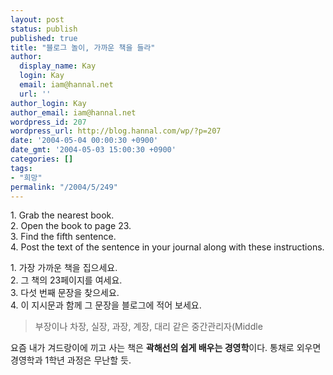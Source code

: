 ```yaml
---
layout: post
status: publish
published: true
title: "블로그 놀이, 가까운 책을 들라"
author:
  display_name: Kay
  login: Kay
  email: iam@hannal.net
  url: ''
author_login: Kay
author_email: iam@hannal.net
wordpress_id: 207
wordpress_url: http://blog.hannal.com/wp/?p=207
date: '2004-05-04 00:00:30 +0900'
date_gmt: '2004-05-03 15:00:30 +0900'
categories: []
tags:
- "희망"
permalink: "/2004/5/249"
---
```

<p>1. Grab the nearest book.<br />
2. Open the book to page 23.<br />
3. Find the fifth sentence.<br />
4. Post the text of the sentence in your journal along with these instructions.</p>
<p>1. 가장 가까운 책을 집으세요.<br />
2. 그 책의 23페이지를 여세요.<br />
3. 다섯 번째 문장을 찾으세요.<br />
4. 이 지시문과 함께 그 문장을 블로그에 적어 보세요.</p>
<blockquote><p>부장이나 차장, 실장, 과장, 계장, 대리 같은 중간관리자(Middle</p></blockquote>
<p>요즘 내가 겨드랑이에 끼고 사는 책은 <b>곽해선의 쉽게 배우는 경영학</b>이다. 통채로 외우면 경영학과 1학년 과정은 무난할 듯.</p>
